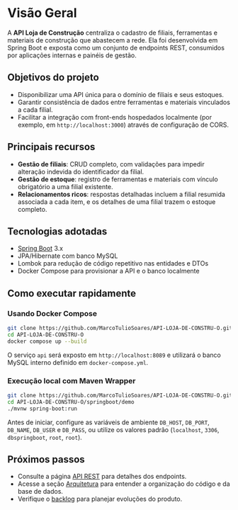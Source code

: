 # Visão Geral

A **API Loja de Construção** centraliza o cadastro de filiais, ferramentas e materiais de construção que abastecem a rede. Ela foi desenvolvida em Spring Boot e exposta como um conjunto de endpoints REST, consumidos por aplicações internas e painéis de gestão.

## Objetivos do projeto

- Disponibilizar uma API única para o domínio de filiais e seus estoques.
- Garantir consistência de dados entre ferramentas e materiais vinculados a cada filial.
- Facilitar a integração com front-ends hospedados localmente (por exemplo, em `http://localhost:3000`) através de configuração de CORS.

## Principais recursos

- **Gestão de filiais**: CRUD completo, com validações para impedir alteração indevida do identificador da filial.
- **Gestão de estoque**: registro de ferramentas e materiais com vínculo obrigatório a uma filial existente.
- **Relacionamentos ricos**: respostas detalhadas incluem a filial resumida associada a cada item, e os detalhes de uma filial trazem o estoque completo.

## Tecnologias adotadas

- [Spring Boot](https://spring.io/projects/spring-boot) 3.x
- JPA/Hibernate com banco MySQL
- Lombok para redução de código repetitivo nas entidades e DTOs
- Docker Compose para provisionar a API e o banco localmente

## Como executar rapidamente

### Usando Docker Compose

```bash
git clone https://github.com/MarcoTulioSoares/API-LOJA-DE-CONSTRU-O.git
cd API-LOJA-DE-CONSTRU-O
docker compose up --build
```

O serviço `api` será exposto em `http://localhost:8089` e utilizará o banco MySQL interno definido em `docker-compose.yml`.

### Execução local com Maven Wrapper

```bash
git clone https://github.com/MarcoTulioSoares/API-LOJA-DE-CONSTRU-O.git
cd API-LOJA-DE-CONSTRU-O/springboot/demo
./mvnw spring-boot:run
```

Antes de iniciar, configure as variáveis de ambiente `DB_HOST`, `DB_PORT`, `DB_NAME`, `DB_USER` e `DB_PASS`, ou utilize os valores padrão (`localhost`, `3306`, `dbspringboot`, `root`, `root`).

## Próximos passos

- Consulte a página [API REST](api.md) para detalhes dos endpoints.
- Acesse a seção [Arquitetura](sobre.md) para entender a organização do código e da base de dados.
- Verifique o [backlog](backlog.md) para planejar evoluções do produto.
